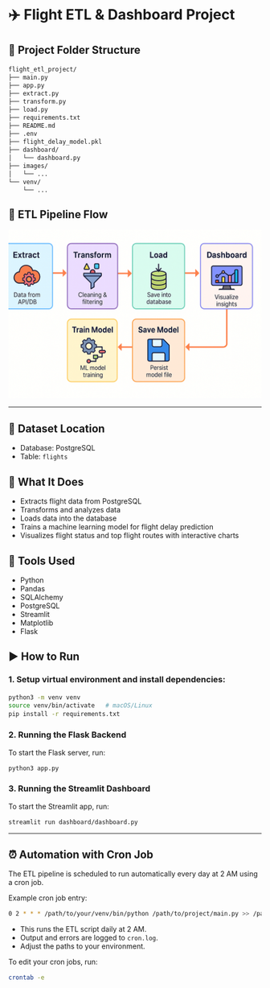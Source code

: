 # ✈️ Flight ETL & Dashboard Project

## 📁 Project Folder Structure

```
flight_etl_project/
├── main.py
├── app.py
├── extract.py
├── transform.py
├── load.py
├── requirements.txt
├── README.md
├── .env
├── flight_delay_model.pkl
├── dashboard/
│   └── dashboard.py
├── images/
│   └── ...
└── venv/
    └── ...
```

## 🔄 ETL Pipeline Flow
![ETL Flow](./images/etl_flow_diagram.png)  
<!-- Replace the above path with your actual ETL flow image -->

---

## 📍 Dataset Location
- Database: PostgreSQL  
- Table: `flights`

## 🧼 What It Does
- Extracts flight data from PostgreSQL  
- Transforms and analyzes data  
- Loads data into the database  
- Trains a machine learning model for flight delay prediction  
- Visualizes flight status and top flight routes with interactive charts  

## 🧰 Tools Used
- Python  
- Pandas  
- SQLAlchemy  
- PostgreSQL  
- Streamlit  
- Matplotlib  
- Flask

## ▶️ How to Run

### 1. Setup virtual environment and install dependencies:
```bash
python3 -m venv venv
source venv/bin/activate   # macOS/Linux
pip install -r requirements.txt
```

### 2. Running the Flask Backend
To start the Flask server, run:
```bash
python3 app.py
```

### 3. Running the Streamlit Dashboard
To start the Streamlit app, run:
```bash
streamlit run dashboard/dashboard.py
```

---

## ⏰ Automation with Cron Job

The ETL pipeline is scheduled to run automatically every day at 2 AM using a cron job.

Example cron job entry:

```bash
0 2 * * * /path/to/your/venv/bin/python /path/to/project/main.py >> /path/to/project/cron.log 2>&1
```

- This runs the ETL script daily at 2 AM.  
- Output and errors are logged to `cron.log`.  
- Adjust the paths to your environment.

To edit your cron jobs, run:

```bash
crontab -e
```
